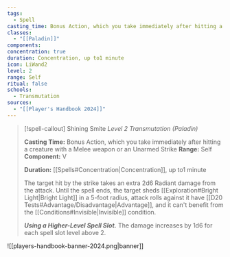 ```yaml
---
tags:
  - Spell
casting_time: Bonus Action, which you take immediately after hitting a creature with a Melee weapon or an Unarmed Strike
classes:
  - "[[Paladin]]"
components:
concentration: true
duration: Concentration, up to1 minute
icon: LiWand2
level: 2
range: Self
ritual: false
schools:
  - Transmutation
sources: 
  - "[[Player's Handbook 2024]]"
---
```

>[!spell-callout] Shining Smite
>_Level 2 Transmutation (Paladin)_
>
>**Casting Time:** Bonus Action, which you take immediately after hitting a creature with a Melee weapon or an Unarmed Strike
>**Range:** Self
>**Component:** V
>
>**Duration:** [[Spells#Concentration\|Concentration]], up to1 minute
>
>The target hit by the strike takes an extra 2d6 Radiant damage from the attack. Until the spell ends, the target sheds [[Exploration#Bright Light\|Bright Light]] in a 5-foot radius, attack rolls against it have [[D20 Tests#Advantage/Disadvantage\|Advantage]], and it can't benefit from the [[Conditions#Invisible\|Invisible]] condition.
>
>**_Using a Higher-Level Spell Slot._** The damage increases by 1d6 for each spell slot level above 2.


![[players-handbook-banner-2024.png|banner]]